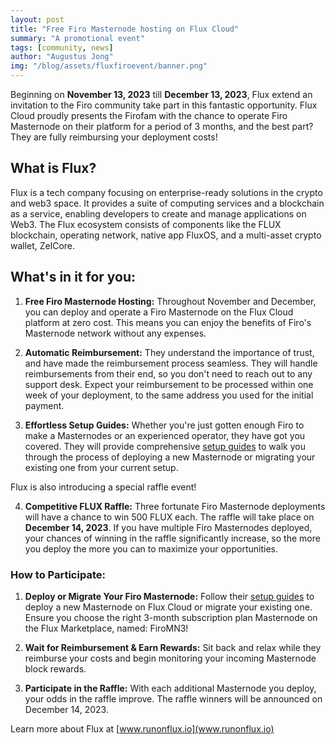 ```yaml
---
layout: post
title: "Free Firo Masternode hosting on Flux Cloud"
summary: "A promotional event"
tags: [community, news]
author: "Augustus Jong"
img: "/blog/assets/fluxfiroevent/banner.png"
---
```

Beginning on **November 13, 2023** till **December 13, 2023**, Flux extend an invitation to the Firo community take part in this fantastic opportunity. Flux Cloud proudly presents the Firofam with the chance to operate Firo Masternode on their platform for a period of 3 months, and the best part? They are fully reimbursing your deployment costs!

## What is Flux?

Flux is a tech company focusing on enterprise-ready solutions in the crypto and web3 space. It provides a suite of computing services and a blockchain as a service, enabling developers to create and manage applications on Web3. The Flux ecosystem consists of components like the FLUX blockchain, operating network, native app FluxOS, and a multi-asset crypto wallet, ZelCore.

## What's in it for you:

1. **Free Firo Masternode Hosting:** Throughout November and December, you can deploy and operate a Firo Masternode on the Flux Cloud platform at zero cost. This means you can enjoy the benefits of Firo's Masternode network without any expenses.

2. **Automatic Reimbursement:** They understand the importance of trust, and have made the reimbursement process seamless. They will handle reimbursements from their end, so you don't need to reach out to any support desk. Expect your reimbursement to be processed within one week of your deployment, to the same address you used for the initial payment.

3. **Effortless Setup Guides:** Whether you're just gotten enough Firo to make a Masternodes or an experienced operator, they have got you covered. They will provide comprehensive [setup guides](https://help.runonflux.io/categories/firo/) to walk you through the process of deploying a new Masternode or migrating your existing one from your current setup.

Flux is also introducing a special raffle event!

4. **Competitive FLUX Raffle:** Three fortunate Firo Masternode deployments will have a chance to win 500 FLUX each. The raffle will take place on **December 14, 2023**. If you have multiple Firo Masternodes deployed, your chances of winning in the raffle significantly increase, so the more you deploy the more you can to maximize your opportunities.

### How to Participate:

1. **Deploy or Migrate Your Firo Masternode:** Follow their [setup guides](https://help.runonflux.io/categories/firo/) to deploy a new Masternode on Flux Cloud or migrate your existing one. Ensure you choose the right 3-month subscription plan Masternode on the Flux Marketplace, named: FiroMN3!

2. **Wait for Reimbursement & Earn Rewards:** Sit back and relax while they reimburse your costs and begin monitoring your incoming Masternode block rewards.

3. **Participate in the Raffle:** With each additional Masternode you deploy, your odds in the raffle improve. The raffle winners will be announced on December 14, 2023.

Learn more about Flux at [www.runonflux.io](www.runonflux.io)
